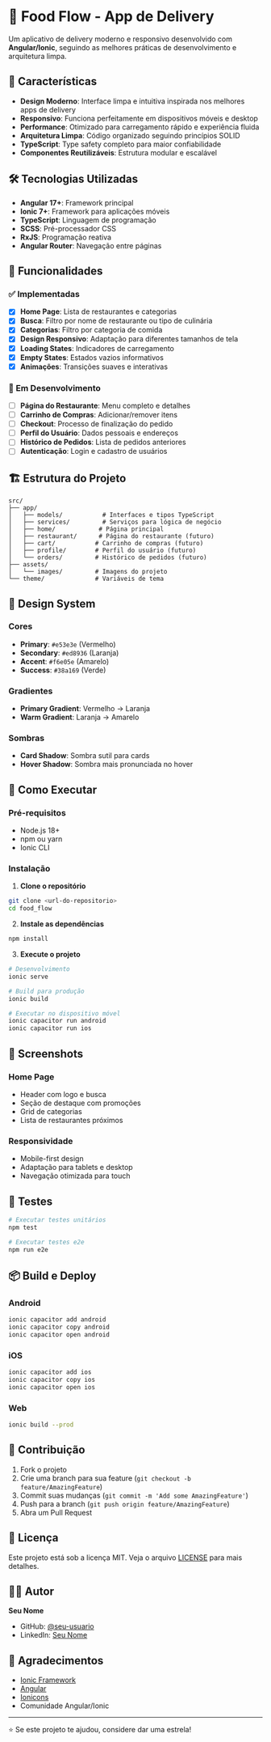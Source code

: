 # 🍕 Food Flow - App de Delivery

Um aplicativo de delivery moderno e responsivo desenvolvido com **Angular/Ionic**, seguindo as melhores práticas de desenvolvimento e arquitetura limpa.

## 🚀 Características

- **Design Moderno**: Interface limpa e intuitiva inspirada nos melhores apps de delivery
- **Responsivo**: Funciona perfeitamente em dispositivos móveis e desktop
- **Performance**: Otimizado para carregamento rápido e experiência fluida
- **Arquitetura Limpa**: Código organizado seguindo princípios SOLID
- **TypeScript**: Type safety completo para maior confiabilidade
- **Componentes Reutilizáveis**: Estrutura modular e escalável

## 🛠️ Tecnologias Utilizadas

- **Angular 17+**: Framework principal
- **Ionic 7+**: Framework para aplicações móveis
- **TypeScript**: Linguagem de programação
- **SCSS**: Pré-processador CSS
- **RxJS**: Programação reativa
- **Angular Router**: Navegação entre páginas

## 📱 Funcionalidades

### ✅ Implementadas
- [x] **Home Page**: Lista de restaurantes e categorias
- [x] **Busca**: Filtro por nome de restaurante ou tipo de culinária
- [x] **Categorias**: Filtro por categoria de comida
- [x] **Design Responsivo**: Adaptação para diferentes tamanhos de tela
- [x] **Loading States**: Indicadores de carregamento
- [x] **Empty States**: Estados vazios informativos
- [x] **Animações**: Transições suaves e interativas

### 🚧 Em Desenvolvimento
- [ ] **Página do Restaurante**: Menu completo e detalhes
- [ ] **Carrinho de Compras**: Adicionar/remover itens
- [ ] **Checkout**: Processo de finalização do pedido
- [ ] **Perfil do Usuário**: Dados pessoais e endereços
- [ ] **Histórico de Pedidos**: Lista de pedidos anteriores
- [ ] **Autenticação**: Login e cadastro de usuários

## 🏗️ Estrutura do Projeto

```
src/
├── app/
│   ├── models/           # Interfaces e tipos TypeScript
│   ├── services/         # Serviços para lógica de negócio
│   ├── home/            # Página principal
│   ├── restaurant/      # Página do restaurante (futuro)
│   ├── cart/           # Carrinho de compras (futuro)
│   ├── profile/        # Perfil do usuário (futuro)
│   └── orders/         # Histórico de pedidos (futuro)
├── assets/
│   └── images/         # Imagens do projeto
└── theme/              # Variáveis de tema
```

## 🎨 Design System

### Cores
- **Primary**: `#e53e3e` (Vermelho)
- **Secondary**: `#ed8936` (Laranja)
- **Accent**: `#f6e05e` (Amarelo)
- **Success**: `#38a169` (Verde)

### Gradientes
- **Primary Gradient**: Vermelho → Laranja
- **Warm Gradient**: Laranja → Amarelo

### Sombras
- **Card Shadow**: Sombra sutil para cards
- **Hover Shadow**: Sombra mais pronunciada no hover

## 🚀 Como Executar

### Pré-requisitos
- Node.js 18+ 
- npm ou yarn
- Ionic CLI

### Instalação

1. **Clone o repositório**
```bash
git clone <url-do-repositorio>
cd food_flow
```

2. **Instale as dependências**
```bash
npm install
```

3. **Execute o projeto**
```bash
# Desenvolvimento
ionic serve

# Build para produção
ionic build

# Executar no dispositivo móvel
ionic capacitor run android
ionic capacitor run ios
```

## 📱 Screenshots

### Home Page
- Header com logo e busca
- Seção de destaque com promoções
- Grid de categorias
- Lista de restaurantes próximos

### Responsividade
- Mobile-first design
- Adaptação para tablets e desktop
- Navegação otimizada para touch

## 🧪 Testes

```bash
# Executar testes unitários
npm test

# Executar testes e2e
npm run e2e
```

## 📦 Build e Deploy

### Android
```bash
ionic capacitor add android
ionic capacitor copy android
ionic capacitor open android
```

### iOS
```bash
ionic capacitor add ios
ionic capacitor copy ios
ionic capacitor open ios
```

### Web
```bash
ionic build --prod
```

## 🤝 Contribuição

1. Fork o projeto
2. Crie uma branch para sua feature (`git checkout -b feature/AmazingFeature`)
3. Commit suas mudanças (`git commit -m 'Add some AmazingFeature'`)
4. Push para a branch (`git push origin feature/AmazingFeature`)
5. Abra um Pull Request

## 📄 Licença

Este projeto está sob a licença MIT. Veja o arquivo [LICENSE](LICENSE) para mais detalhes.

## 👨‍💻 Autor

**Seu Nome**
- GitHub: [@seu-usuario](https://github.com/seu-usuario)
- LinkedIn: [Seu Nome](https://linkedin.com/in/seu-perfil)

## 🙏 Agradecimentos

- [Ionic Framework](https://ionicframework.com/)
- [Angular](https://angular.io/)
- [Ionicons](https://ionicons.com/)
- Comunidade Angular/Ionic

---

⭐ Se este projeto te ajudou, considere dar uma estrela!

